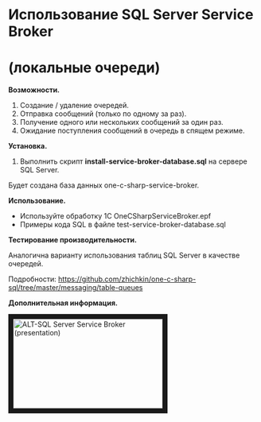 # Использование SQL Server Service Broker
# (локальные очереди)

**Возможности.**
1. Создание / удаление очередей.
2. Отправка сообщений (только по одному за раз).
3. Получение одного или нескольких сообщений за один раз.
3. Ожидание поступления сообщений в очередь в спящем режиме.

**Установка.**
1. Выполнить скрипт **install-service-broker-database.sql** на сервере SQL Server.

Будет создана база данных one-c-sharp-service-broker.

**Использование.**
- Используйте обработку 1С OneCSharpServiceBroker.epf
- Примеры кода SQL в файле test-service-broker-database.sql

**Тестирование производительности.**

Аналогична варианту использования таблиц SQL Server в качестве очередей.

Подробности: https://github.com/zhichkin/one-c-sharp-sql/tree/master/messaging/table-queues

**Дополнительная информация.**

<a href="https://youtu.be/NGlvyD4CmiQ" target="_blank"><img src="https://img.youtube.com/vi/NGlvyD4CmiQ/mqdefault.jpg" alt="ALT-SQL Server Service Broker (presentation)" width="300" height="180" border="10" /></a>
